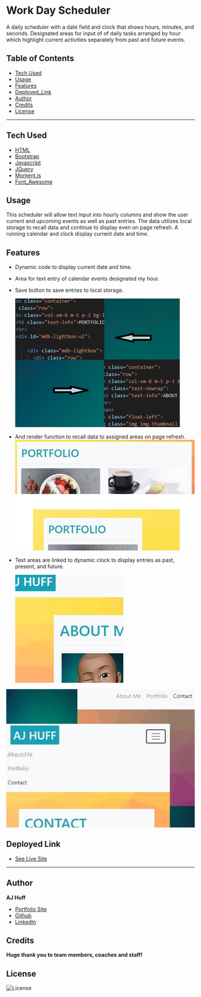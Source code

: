 # Work Day Scheduler

A daily scheduler with a date field and clock that shows hours, minutes, and seconds. Designated areas for input of of daily tasks arranged by hour which highlight current activities separately from past and future events.

## Table of Contents

* [Tech Used](#tech_used)
* [Usage](#usage)
* [Features](#features)
* [Deployed_Link](#deployed_link)
* [Author](#author)
* [Credits](#credits)
* [License](#license)

----

## Tech Used

* [HTML](https://developer.mozilla.org/en-US/docs/Web/HTML)
* [Bootstrap](https://getbootstrap.com/)
* [Javascript](https://developer.mozilla.org/en-US/docs/Web/JavaScript)
* [JQuery](https://jquery.com/)
* [Moment.js](https://momentjs.com/)
* [Font_Awesome](https://fontawesome.com/)

## Usage
 
 This scheduler will allow text input into hourly columns and show the user current and upcoming events as well as past entries. The data utilizes local storage to recall data and continue to display even on page refresh. A running calendar and clock display current date and time.

## Features

- Dynamic code to display current date and time.
- Area for text entry of calendar events designated my hour.

- Save button to save entries to local storage.

  ![code_Snippet.1](https://github.com/ajhuff7/portfolio-one/blob/master/assets/images/code_Snippet.1.png)

- And render function to recall data to assigned areas on page refresh.
![media_Q.1](https://github.com/ajhuff7/portfolio-one/blob/master/assets/images/media_Q.1.JPG)


- Text areas are linked to dynamic clock to display entries as past, present, and future. 

  ![response.1](https://github.com/ajhuff7/portfolio-one/blob/master/assets/images/response.1.JPG)


![media_Q.3](https://github.com/ajhuff7/portfolio-one/blob/master/assets/images/media_Q.3.JPG)

## Deployed Link

* [See Live Site](https://ajhuff7.github.io/work-day-scheduler/)

---

## Author

**AJ Huff** 

- [Portfolio Site](#)
- [Github](https://github.com/ajhuff7)
- [LinkedIn](https://www.linkedin.com/in/aj-huff-7696b14b/)

## Credits

**Huge thank you to team members, coaches and staff!**

## License

![License](https://img.shields.io/badge/License-MIT-brightgreen) 